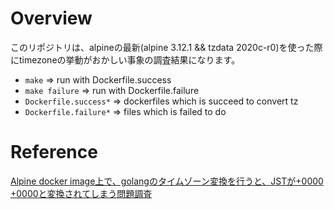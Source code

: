 # Overview

このリポジトリは、alpineの最新(alpine 3.12.1 && tzdata 2020c-r0)を使った際にtimezoneの挙動がおかしい事象の調査結果になります。

- `make` => run with Dockerfile.success
- `make failure` => run with Dockerfile.failure
- `Dockerfile.success*` => dockerfiles which is succeed to convert tz
- `Dockerfile.failure*` => files which is failed to do

# Reference
[Alpine docker image上で、golangのタイムゾーン変換を行うと、JSTが+0000 +0000と変換されてしまう問題調査](https://qiita.com/developer-kikikaikai/items/2ad14a5c384e58ddac2f)
